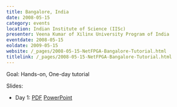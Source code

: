```yaml
---
title: Bangalore, India
date: 2008-05-15
category: events
location: Indian Institute of Science (IISc)
presenter: Veena Kumar of Xilinx University Program of India
eventdate: 2008-05-15
eoldate: 2009-05-15
website: /_pages/2008-05-15-NetFPGA-Bangalore-Tutorial.html
titlelink: /_pages/2008-05-15-NetFPGA-Bangalore-Tutorial.html
---
```


Goal: Hands-on, One-day tutorial

Slides:
- Day 1: [PDF](https://docs.google.com/open?id=0B4EuVzA5UdPRRmVwN1FaTFRoalk) [PowerPoint](https://docs.google.com/open?id=0B4EuVzA5UdPRS1lLNzdWdy0zY28)
